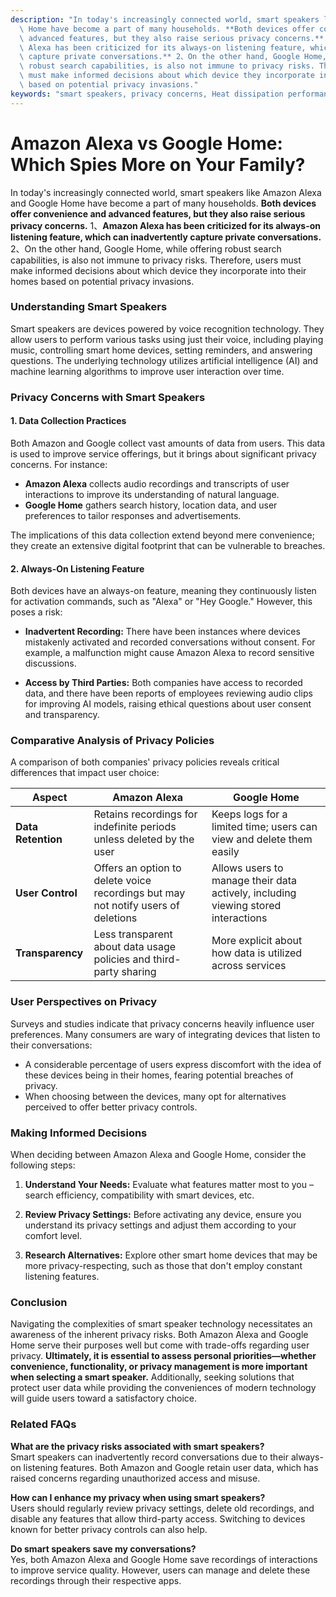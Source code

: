 ```yaml
---
description: "In today's increasingly connected world, smart speakers like Amazon Alexa and Google\
  \ Home have become a part of many households. **Both devices offer convenience and\
  \ advanced features, but they also raise serious privacy concerns.** 1、**Amazon\
  \ Alexa has been criticized for its always-on listening feature, which can inadvertently\
  \ capture private conversations.** 2、On the other hand, Google Home, while offering\
  \ robust search capabilities, is also not immune to privacy risks. Therefore, users\
  \ must make informed decisions about which device they incorporate into their homes\
  \ based on potential privacy invasions."
keywords: "smart speakers, privacy concerns, Heat dissipation performance, Die-casting process"
---
```

# Amazon Alexa vs Google Home: Which Spies More on Your Family?

In today's increasingly connected world, smart speakers like Amazon Alexa and Google Home have become a part of many households. **Both devices offer convenience and advanced features, but they also raise serious privacy concerns.** 1、**Amazon Alexa has been criticized for its always-on listening feature, which can inadvertently capture private conversations.** 2、On the other hand, Google Home, while offering robust search capabilities, is also not immune to privacy risks. Therefore, users must make informed decisions about which device they incorporate into their homes based on potential privacy invasions.

### **Understanding Smart Speakers**

Smart speakers are devices powered by voice recognition technology. They allow users to perform various tasks using just their voice, including playing music, controlling smart home devices, setting reminders, and answering questions. The underlying technology utilizes artificial intelligence (AI) and machine learning algorithms to improve user interaction over time.

### **Privacy Concerns with Smart Speakers**

#### **1. Data Collection Practices**

Both Amazon and Google collect vast amounts of data from users. This data is used to improve service offerings, but it brings about significant privacy concerns. For instance:

- **Amazon Alexa** collects audio recordings and transcripts of user interactions to improve its understanding of natural language.
- **Google Home** gathers search history, location data, and user preferences to tailor responses and advertisements.

The implications of this data collection extend beyond mere convenience; they create an extensive digital footprint that can be vulnerable to breaches.

#### **2. Always-On Listening Feature**

Both devices have an always-on feature, meaning they continuously listen for activation commands, such as "Alexa" or "Hey Google." However, this poses a risk:

- **Inadvertent Recording:** There have been instances where devices mistakenly activated and recorded conversations without consent. For example, a malfunction might cause Amazon Alexa to record sensitive discussions.
  
- **Access by Third Parties:** Both companies have access to recorded data, and there have been reports of employees reviewing audio clips for improving AI models, raising ethical questions about user consent and transparency.

### **Comparative Analysis of Privacy Policies**

A comparison of both companies' privacy policies reveals critical differences that impact user choice:

| Aspect                     | Amazon Alexa                         | Google Home                           |
|----------------------------|-------------------------------------|---------------------------------------|
| **Data Retention**         | Retains recordings for indefinite periods unless deleted by the user | Keeps logs for a limited time; users can view and delete them easily |
| **User Control**           | Offers an option to delete voice recordings but may not notify users of deletions | Allows users to manage their data actively, including viewing stored interactions |
| **Transparency**           | Less transparent about data usage policies and third-party sharing   | More explicit about how data is utilized across services |

### **User Perspectives on Privacy**

Surveys and studies indicate that privacy concerns heavily influence user preferences. Many consumers are wary of integrating devices that listen to their conversations:

- A considerable percentage of users express discomfort with the idea of these devices being in their homes, fearing potential breaches of privacy.
- When choosing between the devices, many opt for alternatives perceived to offer better privacy controls.

### **Making Informed Decisions**

When deciding between Amazon Alexa and Google Home, consider the following steps:

1. **Understand Your Needs:** Evaluate what features matter most to you – search efficiency, compatibility with smart devices, etc.
   
2. **Review Privacy Settings:** Before activating any device, ensure you understand its privacy settings and adjust them according to your comfort level.
   
3. **Research Alternatives:** Explore other smart home devices that may be more privacy-respecting, such as those that don't employ constant listening features.

### **Conclusion**

Navigating the complexities of smart speaker technology necessitates an awareness of the inherent privacy risks. Both Amazon Alexa and Google Home serve their purposes well but come with trade-offs regarding user privacy. **Ultimately, it is essential to assess personal priorities—whether convenience, functionality, or privacy management is more important when selecting a smart speaker.** Additionally, seeking solutions that protect user data while providing the conveniences of modern technology will guide users toward a satisfactory choice.

### Related FAQs 

**What are the privacy risks associated with smart speakers?**  
Smart speakers can inadvertently record conversations due to their always-on listening features. Both Amazon and Google retain user data, which has raised concerns regarding unauthorized access and misuse.

**How can I enhance my privacy when using smart speakers?**  
Users should regularly review privacy settings, delete old recordings, and disable any features that allow third-party access. Switching to devices known for better privacy controls can also help.

**Do smart speakers save my conversations?**  
Yes, both Amazon Alexa and Google Home save recordings of interactions to improve service quality. However, users can manage and delete these recordings through their respective apps.

